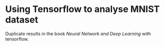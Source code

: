 # Using Tensorflow to analyse MNIST dataset
Duplicate results in the book *Neural Network and Deep Learning*
with tensorflow.
